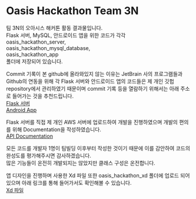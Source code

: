 # Oasis Hackathon Team 3N   

팀 3N의 오아시스 해커톤 활동 결과물입니다.   
Flask 서버, MySQL, 안드로이드 앱을 위한 코드가 각각    
oasis_hackathon_server,   
oasis_hackathon_mysql_database,   
oasis_hackathon_app   
폴더에 저장되어 있습니다.   

Commit 기록이 본 github에 올라와있지 않는 이유는 JetBrain 사의 프로그램들과 Github의 연동을 위해 각 Flask 서버와 안드로이드 앱의 코드들은 
제 개인 깃헙 repository에서 관리하였기 때문이며 commit 기록 등을 열람하기 위해서는 아래 주소로 들어가는 것을 추천드립니다.   
[Flask 서버](https://github.com/BranKein/oasis_hackathon_server.git)   
[Android App](https://github.com/BranKein/oasis_hackathon_app.git)   

Flask 서버를 직접 제 개인 AWS 서버에 업로드하여 개발을 진행하였으며 개발의 편의를 위해 Documentation을 작성하였습니다.    
[API Documentation](https://oasis-hackathon-api-documentation.readthedocs.io/ko/latest/)    

모든 코드를 개발자 1명이 팀빌딩 이후부터 작성한 것이기 때문에 이를 감안하여 코드의 완성도를 평가해주시면 감사하겠습니다.   
많은 기능들이 온전히 개발되지는 않았지만 클래스 구성은 온전합니다.    

앱 디자인을 진행하며 사용한 Xd 파일 또한 oasis_hackathon_xd 폴더에 업로드 되어있으며 아래 링크를 통해 들어가서도 확인해볼 수 있습니다.   
[Xd 파일](https://xd.adobe.com/view/9b2758d9-9a6c-4d5a-6550-bfed3f168736-ed16/grid)
